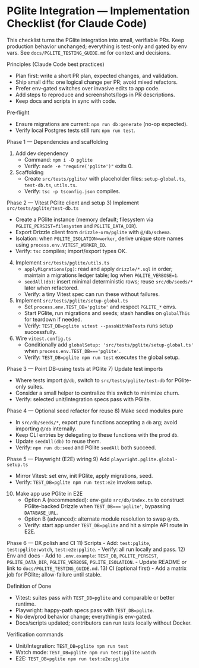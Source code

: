 # PGlite Integration — Implementation Checklist (for Claude Code)

This checklist turns the PGlite integration into small, verifiable PRs. Keep production behavior unchanged; everything is test-only and gated by env vars. See `docs/PGLITE_TESTING_GUIDE.md` for context and decisions.

Principles (Claude Code best practices)
- Plan first: write a short PR plan, expected changes, and validation.
- Ship small diffs: one logical change per PR; avoid mixed refactors.
- Prefer env-gated switches over invasive edits to app code.
- Add steps to reproduce and screenshots/logs in PR descriptions.
- Keep docs and scripts in sync with code.

Pre‑flight
- Ensure migrations are current: `npm run db:generate` (no-op expected).
- Verify local Postgres tests still run: `npm run test`.

Phase 1 — Dependencies and scaffolding
1) Add dev dependency
   - Command: `npm i -D pglite`
   - Verify: `node -e "require('pglite')"` exits 0.
2) Scaffolding
   - Create `src/tests/pglite/` with placeholder files: `setup-global.ts`, `test-db.ts`, `utils.ts`.
   - Verify: `tsc -p tsconfig.json` compiles.

Phase 2 — Vitest PGlite client and setup
3) Implement `src/tests/pglite/test-db.ts`
   - Create a PGlite instance (memory default; filesystem via `PGLITE_PERSIST=filesystem` and `PGLITE_DATA_DIR`).
   - Export Drizzle client from `drizzle-orm/pglite` with `@/db/schema`.
   - Isolation: when `PGLITE_ISOLATION=worker`, derive unique store names using `process.env.VITEST_WORKER_ID`.
   - Verify: `tsc` compiles; import/export types OK.
4) Implement `src/tests/pglite/utils.ts`
   - `applyMigrations(pg)`: read and apply `drizzle/*.sql` in order; maintain a migrations ledger table; log when `PGLITE_VERBOSE=1`.
   - `seedAll(db)`: insert minimal deterministic rows; reuse `src/db/seeds/*` later when refactored.
   - Verify: a tiny Vitest spec can run these without failures.
5) Implement `src/tests/pglite/setup-global.ts`
   - Set `process.env.TEST_DB='pglite'` and respect `PGLITE_*` envs.
   - Start PGlite, run migrations and seeds; stash handles on `globalThis` for teardown if needed.
   - Verify: `TEST_DB=pglite vitest --passWithNoTests` runs setup successfully.
6) Wire `vitest.config.ts`
   - Conditionally add `globalSetup: 'src/tests/pglite/setup-global.ts'` when `process.env.TEST_DB==='pglite'`.
   - Verify: `TEST_DB=pglite npm run test` executes the global setup.

Phase 3 — Point DB-using tests at PGlite
7) Update test imports
   - Where tests import `@/db`, switch to `src/tests/pglite/test-db` for PGlite-only suites.
   - Consider a small helper to centralize this switch to minimize churn.
   - Verify: selected unit/integration specs pass with PGlite.

Phase 4 — Optional seed refactor for reuse
8) Make seed modules pure
   - In `src/db/seeds/*`, export pure functions accepting a `db` arg; avoid importing `@/db` internally.
   - Keep CLI entries by delegating to these functions with the prod `db`.
   - Update `seedAll(db)` to reuse them.
   - Verify: `npm run db:seed` and PGlite `seedAll` both succeed.

Phase 5 — Playwright (E2E) wiring
9) Add `playwright.pglite.global-setup.ts`
   - Mirror Vitest: set env, init PGlite, apply migrations, seed.
   - Verify: `TEST_DB=pglite npm run test:e2e` invokes setup.
10) Make app use PGlite in E2E
    - Option A (recommended): env-gate `src/db/index.ts` to construct PGlite-backed Drizzle when `TEST_DB==='pglite'`, bypassing `DATABASE_URL`.
    - Option B (advanced): alternate module resolution to swap `@/db`.
    - Verify: start app under `TEST_DB=pglite` and hit a simple API route in E2E.

Phase 6 — DX polish and CI
11) Scripts
    - Add: `test:pglite`, `test:pglite:watch`, `test:e2e:pglite`.
    - Verify: all run locally and pass.
12) Env and docs
    - Add to `.env.example`: `TEST_DB`, `PGLITE_PERSIST`, `PGLITE_DATA_DIR`, `PGLITE_VERBOSE`, `PGLITE_ISOLATION`.
    - Update README or link to `docs/PGLITE_TESTING_GUIDE.md`.
13) CI (optional first)
    - Add a matrix job for PGlite; allow-failure until stable.

Definition of Done
- Vitest: suites pass with `TEST_DB=pglite` and comparable or better runtime.
- Playwright: happy-path specs pass with `TEST_DB=pglite`.
- No dev/prod behavior change; everything is env-gated.
- Docs/scripts updated; contributors can run tests locally without Docker.

Verification commands
- Unit/Integration: `TEST_DB=pglite npm run test`
- Watch mode: `TEST_DB=pglite npm run test:pglite:watch`
- E2E: `TEST_DB=pglite npm run test:e2e:pglite`

